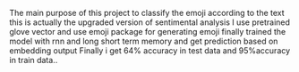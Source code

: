 The main purpose of this project to classify the emoji according to the text this is actually the upgraded version of sentimental analysis I use pretrained glove vector and use emoji package for generating emoji finally trained the model with rnn and long short term memory and get prediction based on embedding output
Finally i get 64% accuracy in test data and 95%accuracy in train data..

